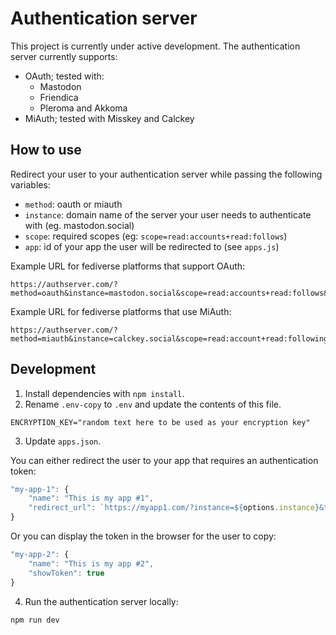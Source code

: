 # Authentication server

This project is currently under active development. The authentication server currently supports:

- OAuth; tested with:
    - Mastodon
    - Friendica
    - Pleroma and Akkoma
- MiAuth; tested with Misskey and Calckey

## How to use

Redirect your user to your authentication server while passing the following variables:

- `method`: oauth or miauth
- `instance`: domain name of the server your user needs to authenticate with (eg. mastodon.social)
- `scope`: required scopes (eg: `scope=read:accounts+read:follows`)
- `app`: id of your app the user will be redirected to (see `apps.js`)

Example URL for fediverse platforms that support OAuth:

```
https://authserver.com/?method=oauth&instance=mastodon.social&scope=read:accounts+read:follows&app=myapp
```

Example URL for fediverse platforms that use MiAuth:

```
https://authserver.com/?method=miauth&instance=calckey.social&scope=read:account+read:following&app=myapp
```

## Development

1. Install dependencies with `npm install`.
2. Rename `.env-copy` to `.env` and update the contents of this file.

```
ENCRYPTION_KEY="random text here to be used as your encryption key"
```

3. Update `apps.json`.

You can either redirect the user to your app that requires an authentication token:

```js
"my-app-1": {
    "name": "This is my app #1",
    "redirect_url": `https://myapp1.com/?instance=${options.instance}&token=${options.access_token}`
}
```

Or you can display the token in the browser for the user to copy:

```js
"my-app-2": {
    "name": "This is my app #2",
    "showToken": true
}
```

4. Run the authentication server locally:

```sh
npm run dev
```